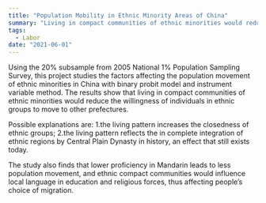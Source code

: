 ```yaml
---
title: "Population Mobility in Ethnic Minority Areas of China"
summary: "Living in compact communities of ethnic minorities would reduce the willingness of individuals in ethnic groups to move to other prefectures and the local education and religious circumstances can serve as channels."
tags:
  - Labor
date: "2021-06-01"
---
```


Using the 20% subsample from 2005 National 1% Population Sampling Survey, this project studies the factors affecting the population movement of ethnic minorities in China with binary probit model and instrument variable method. The results show that living in compact communities of ethnic minorities would reduce the willingness of individuals in ethnic groups to move to other prefectures.  

Possible explanations are: 1.the living pattern increases the closedness of ethnic groups; 2.the living pattern reflects the in complete integration of ethnic regions by Central Plain Dynasty in history, an effect that still exists today.  

The study also finds that lower proficiency in Mandarin leads to less population movement, and ethnic compact communities would influence local language in education and religious forces, thus affecting people’s choice of migration. 
